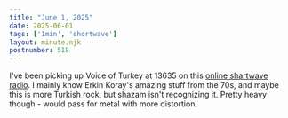 ```yaml
---
title: "June 1, 2025"
date: 2025-06-01
tags: ['1min', 'shortwave']
layout: minute.njk
postnumber: 518
---
```

I've been picking up Voice of Turkey at 13635 on this [online shartwave radio](http://websdr.ewi.utwente.nl:8901/).  I mainly know Erkin Koray's amazing stuff from the 70s, and maybe this is more Turkish rock, but shazam isn't recognizing it. Pretty heavy though - would pass for metal with more distortion.  